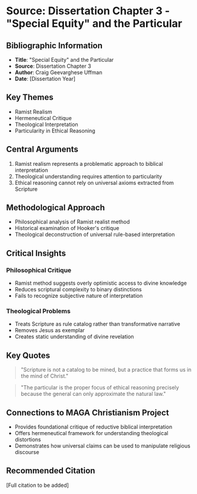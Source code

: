 # Source: Dissertation Chapter 3 - "Special Equity" and the Particular

## Bibliographic Information
- **Title**: "Special Equity" and the Particular
- **Source**: Dissertation Chapter 3
- **Author**: Craig Geevarghese Uffman
- **Date**: [Dissertation Year]

## Key Themes
- Ramist Realism
- Hermeneutical Critique
- Theological Interpretation
- Particularity in Ethical Reasoning

## Central Arguments
1. Ramist realism represents a problematic approach to biblical interpretation
2. Theological understanding requires attention to particularity
3. Ethical reasoning cannot rely on universal axioms extracted from Scripture

## Methodological Approach
- Philosophical analysis of Ramist realist method
- Historical examination of Hooker's critique
- Theological deconstruction of universal rule-based interpretation

## Critical Insights
### Philosophical Critique
- Ramist method suggests overly optimistic access to divine knowledge
- Reduces scriptural complexity to binary distinctions
- Fails to recognize subjective nature of interpretation

### Theological Problems
- Treats Scripture as rule catalog rather than transformative narrative
- Removes Jesus as exemplar
- Creates static understanding of divine revelation

## Key Quotes
> "Scripture is not a catalog to be mined, but a practice that forms us in the mind of Christ."

> "The particular is the proper focus of ethical reasoning precisely because the general can only approximate the natural law."

## Connections to MAGA Christianism Project
- Provides foundational critique of reductive biblical interpretation
- Offers hermeneutical framework for understanding theological distortions
- Demonstrates how universal claims can be used to manipulate religious discourse

## Recommended Citation
[Full citation to be added]

